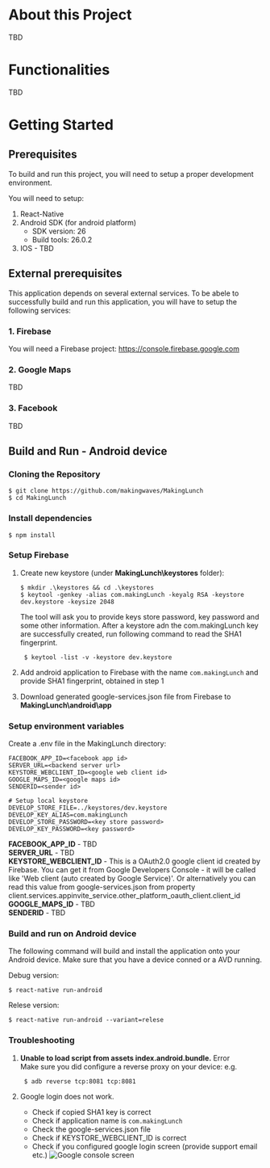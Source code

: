 # About this Project
TBD

# Functionalities
TBD

# Getting Started
## Prerequisites
To build and run this project, you will need to setup a proper development environment. 

You will need to setup:
1. React-Native
2. Android SDK (for android platform)
    - SDK version: 26
    - Build tools: 26.0.2
3. IOS - TBD

## External prerequisites
This application depends on several external services. To be abele to successfully build and run this application, you will have to setup the following services:
### 1. Firebase 
You will need a Firebase project: https://console.firebase.google.com
### 2. Google Maps
TBD
### 3. Facebook
TBD

## Build and Run - Android device
### Cloning the Repository
    $ git clone https://github.com/makingwaves/MakingLunch 
    $ cd MakingLunch

### Install dependencies
    $ npm install

### Setup Firebase
1. Create new keystore (under **MakingLunch\keystores** folder):

       $ mkdir .\keystores && cd .\keystores
       $ keytool -genkey -alias com.makingLunch -keyalg RSA -keystore dev.keystore -keysize 2048   
    The tool will ask you to provide keys store password, key password and some other information. After a keystore adn the com.makingLunch key are successfully created, run following command to read the SHA1 fingerprint.

        $ keytool -list -v -keystore dev.keystore
    
2. Add android application to Firebase with the name ```com.makingLunch``` and provide SHA1 fingerprint, obtained in step 1
3. Download generated google-services.json file from Firebase to **MakingLunch\android\app**
### Setup environment variables
Create a .env file in the MakingLunch directory:

    FACEBOOK_APP_ID=<facebook app id>
    SERVER_URL=<backend server url>
    KEYSTORE_WEBCLIENT_ID=<google web client id>
    GOOGLE_MAPS_ID=<google maps id>
    SENDERID=<sender id>

    # Setup local keystore
    DEVELOP_STORE_FILE=../keystores/dev.keystore
    DEVELOP_KEY_ALIAS=com.makingLunch
    DEVELOP_STORE_PASSWORD=<key store password>
    DEVELOP_KEY_PASSWORD=<key password>

**FACEBOOK_APP_ID** - TBD \
**SERVER_URL** - TBD \
**KEYSTORE_WEBCLIENT_ID** - This is a OAuth2.0 google client id created by Firebase. You can get it from Google Developers Console - it will be called like 'Web client (auto created by Google Service)'. Or alternatively you can read this value from google-services.json from property client.services.appinvite_service.other_platform_oauth_client.client_id\
**GOOGLE_MAPS_ID** - TBD \
**SENDERID** - TBD 

### Build and run on Android device
The following command will build and install the application onto your Android device. Make sure that you have a device conned or a AVD running.

Debug version:

    $ react-native run-android

Relese version:

    $ react-native run-android --variant=relese

### Troubleshooting
1. **Unable to load script from assets index.android.bundle.** Error \
Make sure you did configure a reverse proxy on your device: e.g.

        $ adb reverse tcp:8081 tcp:8081

2. Google login does not work.
    
    - Check if copied SHA1 key is correct
    - Check if application name is ```com.makingLunch```
    - Check the google-services.json file
    - Check if KEYSTORE_WEBCLIENT_ID is correct
    - Check if you configured google login screen (provide support email etc.)
![Google console screen](https://github.com/makingwaves/MakingLunch/tree/deployment_prod/doc/google_console.png)